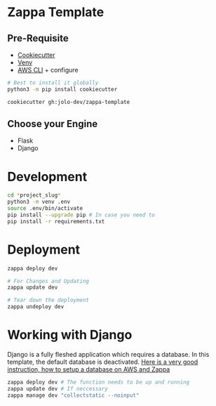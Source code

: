 # Zappa Template

## Pre-Requisite

- [Cookiecutter](https://cookiecutter.readthedocs.io/en/1.7.2/)
- [Venv](https://docs.python.org/3/library/venv.html)
- [AWS CLI](https://aws.amazon.com/cli/) + configure

```bash
# Best to install it globally
python3 -m pip install cookiecutter

cookiecutter gh:jolo-dev/zappa-template
```

## Choose your Engine

- Flask
- Django

# Development

```bash
cd *project_slug*
python3 -m venv .env
source .env/bin/activate
pip install --upgrade pip # In case you need to
pip install -r requirements.txt
```

# Deployment

```bash
zappa deploy dev
```

```bash
# For Changes and Updating
zappa update dev
```

```bash
# Tear down the deployment
zappa undeploy dev
```

# Working with Django

Django is a fully fleshed application which requires a database.
In this template, the default database is deactivated.
[Here is a very good instruction, how to setup a database on AWS and Zappa](https://romandc.com/zappa-django-guide/walk_database/#init-the-database)

```bash
zappa deploy dev # The function needs to be up and running
zappa update dev # If neccessary
zappa manage dev "collectstatic --noinput"
```
